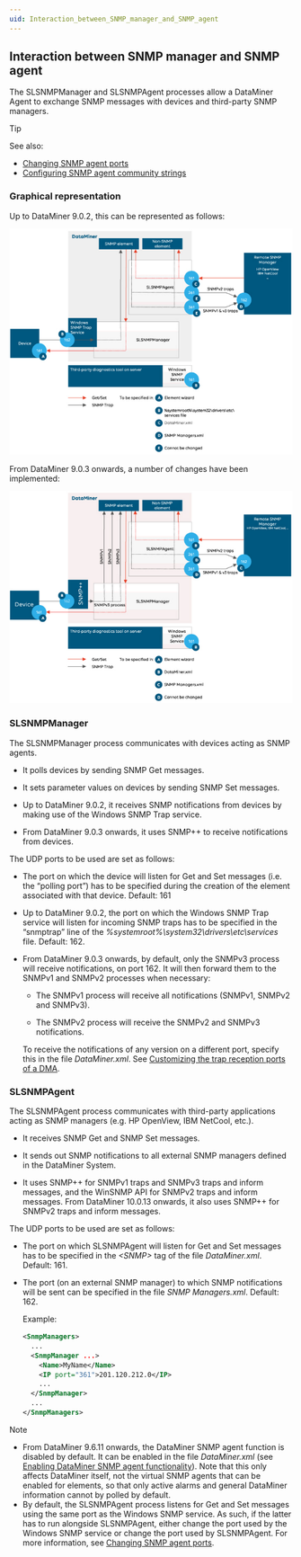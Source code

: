 ```yaml
---
uid: Interaction_between_SNMP_manager_and_SNMP_agent
---
```


## Interaction between SNMP manager and SNMP agent

The SLSNMPManager and SLSNMPAgent processes allow a DataMiner Agent to exchange SNMP messages with devices and third-party SNMP managers.

> [!TIP]
> See also:
> - [Changing SNMP agent ports](Changing_SNMP_agent_ports.md)
> - [Configuring SNMP agent community strings](Configuring_SNMP_agent_community_strings.md)

### Graphical representation

Up to DataMiner 9.0.2, this can be represented as follows:

![](../../images/SNMPbefore903.jpg)



From DataMiner 9.0.3 onwards, a number of changes have been implemented:

![](../../images/SNMPafter903.jpg)





### SLSNMPManager

The SLSNMPManager process communicates with devices acting as SNMP agents.

- It polls devices by sending SNMP Get messages.

- It sets parameter values on devices by sending SNMP Set messages.

- Up to DataMiner 9.0.2, it receives SNMP notifications from devices by making use of the Windows SNMP Trap service.

- From DataMiner 9.0.3 onwards, it uses SNMP++ to receive notifications from devices.

The UDP ports to be used are set as follows:

- The port on which the device will listen for Get and Set messages (i.e. the “polling port”) has to be specified during the creation of the element associated with that device. Default: 161

- Up to DataMiner 9.0.2, the port on which the Windows SNMP Trap service will listen for incoming SNMP traps has to be specified in the “snmptrap” line of the *%systemroot%\\system32\\drivers\\etc\\services* file. Default: 162.

- From DataMiner 9.0.3 onwards, by default, only the SNMPv3 process will receive notifications, on port 162. It will then forward them to the SNMPv1 and SNMPv2 processes when necessary:

    - The SNMPv1 process will receive all notifications (SNMPv1, SNMPv2 and SNMPv3).

    - The SNMPv2 process will receive the SNMPv2 and SNMPv3 notifications.

    To receive the notifications of any version on a different port, specify this in the file *DataMiner.xml*. See [Customizing the trap reception ports of a DMA](Changing_SNMP_agent_ports.md#customizing-the-trap-reception-ports-of-a-dma).

### SLSNMPAgent

The SLSNMPAgent process communicates with third-party applications acting as SNMP managers (e.g. HP OpenView, IBM NetCool, etc.).

- It receives SNMP Get and SNMP Set messages.

- It sends out SNMP notifications to all external SNMP managers defined in the DataMiner System.

- It uses SNMP++ for SNMPv1 traps and SNMPv3 traps and inform messages, and the WinSNMP API for SNMPv2 traps and inform messages. From DataMiner 10.0.13 onwards, it also uses SNMP++ for SNMPv2 traps and inform messages.

The UDP ports to be used are set as follows:

- The port on which SLSNMPAgent will listen for Get and Set messages has to be specified in the *\<SNMP>* tag of the file *DataMiner.xml*. Default: 161.

- The port (on an external SNMP manager) to which SNMP notifications will be sent can be specified in the file *SNMP Managers.xml*. Default: 162.

    Example:

    ```xml
    <SnmpManagers>
      ...
      <SnmpManager ...>
        <Name>MyName</Name>
        <IP port="361">201.120.212.0</IP>
        ...
      </SnmpManager>
      ...
    </SnmpManagers>
    ```

> [!NOTE]
> - From DataMiner 9.6.11 onwards, the DataMiner SNMP agent function is disabled by default. It can be enabled in the file *DataMiner.xml* (see [Enabling DataMiner SNMP agent functionality](Enabling_DataMiner_SNMP_agent_functionality.md)). Note that this only affects DataMiner itself, not the virtual SNMP agents that can be enabled for elements, so that only active alarms and general DataMiner information cannot by polled by default.
> - By default, the SLSNMPAgent process listens for Get and Set messages using the same port as the Windows SNMP service. As such, if the latter has to run alongside SLSNMPAgent, either change the port used by the Windows SNMP service or change the port used by SLSNMPAgent. For more information, see [Changing SNMP agent ports](Changing_SNMP_agent_ports.md).
>
